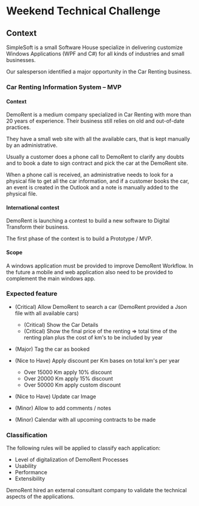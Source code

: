 # Weekend Technical Challenge

 

## Context 

 

SimpleSoft is a small Software House specialize in delivering customize Windows Applications (WPF and C#) for all kinds of industries and small businesses.

Our salesperson identified a major opportunity in the Car Renting business.  

 

### Car Renting Information System – MVP 

#### Context 

DemoRent is a medium company specialized in Car Renting with more than 20 years of experience. Their business still relies on old and out-of-date practices.   

They have a small web site with all the available cars, that is kept manually by an administrative.  

Usually a customer does a phone call to DemoRent to clarify any doubts and to book a date to sign contract and pick the car at the DemoRent site. 

When a phone call is received, an administrative needs to look for a physical file to get all the car information, and if a customer books the car, an event is created in the Outlook and a note is manually added to the physical file.  

 

#### International contest 

DemoRent is launching a contest to build a new software to Digital Transform their business. 

The first phase of the context is to build a Prototype / MVP.  

#### Scope 

A windows application must be provided to improve DemoRent Workflow. In the future a mobile and web application also need to be provided to complement the main windows app. 

 

### Expected feature 

- (Critical) Allow DemoRent to search a car (DemoRent provided a Json file with all available cars) 
    - (Critical) Show the Car Details
    - (Critical) Show the final price of the renting => total time of the renting plan plus the cost of km's to be included by year 
- (Major) Tag the car as booked 


- (Nice to Have) Apply discount per Km bases on total km's per year
    - Over 15000 Km apply 10% discount
    - Over 20000 Km apply 15% discount
    - Over 50000 Km apply custom discount

- (Nice to Have) Update car Image 
- (Minor) Allow to add comments / notes 
- (Minor) Calendar with all upcoming contracts to be made 

### Classification 

The following rules will be applied to classify each application: 
- Level of digitalization of DemoRent Processes 
- Usability 
- Performance 
- Extensibility 

DemoRent hired an external consultant company to validate the technical aspects of the applications. 

